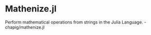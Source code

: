 # Mathenize.jl
Perform mathematical operations from strings in the Julia Language. - chapig/mathenize.jl

